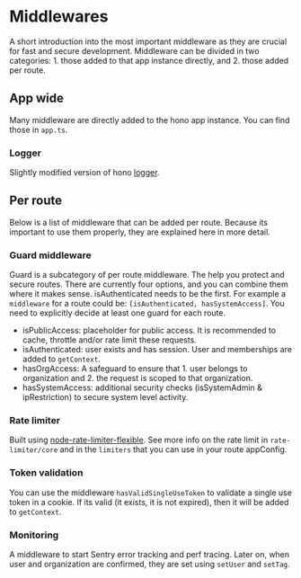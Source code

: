 # Middlewares

A short introduction into the most important middleware as they are crucial for fast and secure development. Middleware can be divided in two categories: 1. those added to that app instance directly, and 2. those added per route.

## App wide

Many middleware are directly added to the hono app instance. You can find those in `app.ts`.

### Logger

Slightly modified version of hono [logger](https://hono.dev/docs/middleware/builtin/logger).

## Per route

Below is a list of middleware that can be added per route. Because its important to use them properly, they are explained here in more detail.

### Guard middleware

Guard is a subcategory of per route middleware. The help you protect and secure routes. There are currently four options, and you can combine them where it makes sense. isAuthenticated needs to be the first. For example a `middleware` for a route could be: `[isAuthenticated, hasSystemAccess]`. You need to explicitly decide at least one guard for each route.

- isPublicAccess: placeholder for public access. It is recommended to cache, throttle and/or rate limit these requests.
- isAuthenticated: user exists and has session. User and memberships are added to `getContext`.
- hasOrgAccess: A safeguard to ensure that 1. user belongs to organization and 2. the request is scoped to that organization.
- hasSystemAccess: additional security checks (isSystemAdmin & ipRestriction) to secure system level activity.

### Rate limiter

Built using [node-rate-limiter-flexible](https://github.com/animir/node-rate-limiter-flexible#readme). See more info on the rate limit in `rate-limiter/core` and in the `limiters` that you can use in your route appConfig.

### Token validation

You can use the middleware `hasValidSingleUseToken` to validate a single use token in a cookie. If its valid (it exists, it is not expired), then it will be added to `getContext`.

### Monitoring

A middleware to start Sentry error tracking and perf tracing. Later on, when user and organization are confirmed, they are set using `setUser` and `setTag`.

